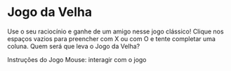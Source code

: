 # Jogo da Velha 

Use o seu raciocínio e ganhe de um amigo nesse jogo clássico! 
Clique nos espaços vazios para preencher com X ou com O e tente completar uma coluna. 
Quem será que leva o Jogo da Velha?

Instruções do Jogo
Mouse: interagir com o jogo


